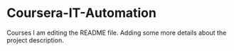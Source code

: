 # Coursera-IT-Automation
Courses
I am editing the README file. Adding some more details about the project description.

